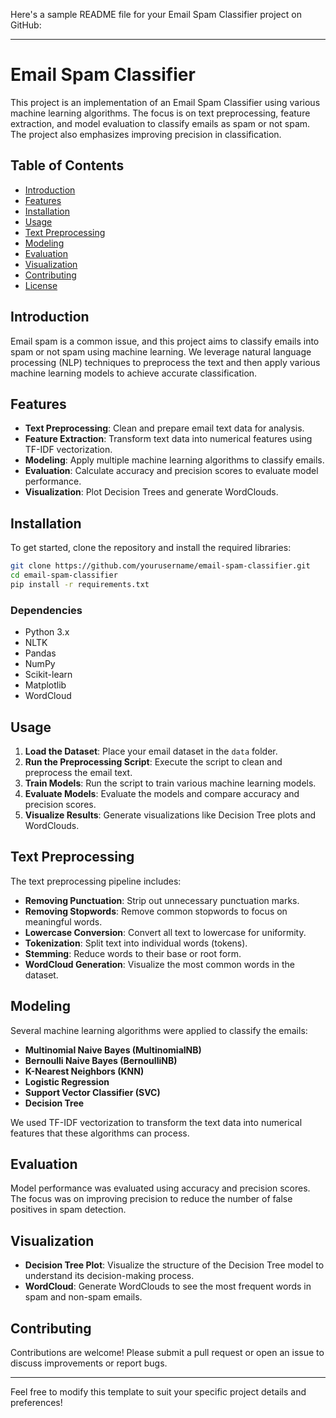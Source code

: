 Here's a sample README file for your Email Spam Classifier project on GitHub:

---

# Email Spam Classifier

This project is an implementation of an Email Spam Classifier using various machine learning algorithms. The focus is on text preprocessing, feature extraction, and model evaluation to classify emails as spam or not spam. The project also emphasizes improving precision in classification.

## Table of Contents

- [Introduction](#introduction)
- [Features](#features)
- [Installation](#installation)
- [Usage](#usage)
- [Text Preprocessing](#text-preprocessing)
- [Modeling](#modeling)
- [Evaluation](#evaluation)
- [Visualization](#visualization)
- [Contributing](#contributing)
- [License](#license)

## Introduction

Email spam is a common issue, and this project aims to classify emails into spam or not spam using machine learning. We leverage natural language processing (NLP) techniques to preprocess the text and then apply various machine learning models to achieve accurate classification.

## Features

- **Text Preprocessing**: Clean and prepare email text data for analysis.
- **Feature Extraction**: Transform text data into numerical features using TF-IDF vectorization.
- **Modeling**: Apply multiple machine learning algorithms to classify emails.
- **Evaluation**: Calculate accuracy and precision scores to evaluate model performance.
- **Visualization**: Plot Decision Trees and generate WordClouds.

## Installation

To get started, clone the repository and install the required libraries:

```bash
git clone https://github.com/yourusername/email-spam-classifier.git
cd email-spam-classifier
pip install -r requirements.txt
```

### Dependencies

- Python 3.x
- NLTK
- Pandas
- NumPy
- Scikit-learn
- Matplotlib
- WordCloud

## Usage

1. **Load the Dataset**: Place your email dataset in the `data` folder.
2. **Run the Preprocessing Script**: Execute the script to clean and preprocess the email text.
3. **Train Models**: Run the script to train various machine learning models.
4. **Evaluate Models**: Evaluate the models and compare accuracy and precision scores.
5. **Visualize Results**: Generate visualizations like Decision Tree plots and WordClouds.

## Text Preprocessing

The text preprocessing pipeline includes:

- **Removing Punctuation**: Strip out unnecessary punctuation marks.
- **Removing Stopwords**: Remove common stopwords to focus on meaningful words.
- **Lowercase Conversion**: Convert all text to lowercase for uniformity.
- **Tokenization**: Split text into individual words (tokens).
- **Stemming**: Reduce words to their base or root form.
- **WordCloud Generation**: Visualize the most common words in the dataset.

## Modeling

Several machine learning algorithms were applied to classify the emails:

- **Multinomial Naive Bayes (MultinomialNB)**
- **Bernoulli Naive Bayes (BernoulliNB)**
- **K-Nearest Neighbors (KNN)**
- **Logistic Regression**
- **Support Vector Classifier (SVC)**
- **Decision Tree**

We used TF-IDF vectorization to transform the text data into numerical features that these algorithms can process.

## Evaluation

Model performance was evaluated using accuracy and precision scores. The focus was on improving precision to reduce the number of false positives in spam detection.

## Visualization

- **Decision Tree Plot**: Visualize the structure of the Decision Tree model to understand its decision-making process.
- **WordCloud**: Generate WordClouds to see the most frequent words in spam and non-spam emails.

## Contributing

Contributions are welcome! Please submit a pull request or open an issue to discuss improvements or report bugs.


---

Feel free to modify this template to suit your specific project details and preferences!
